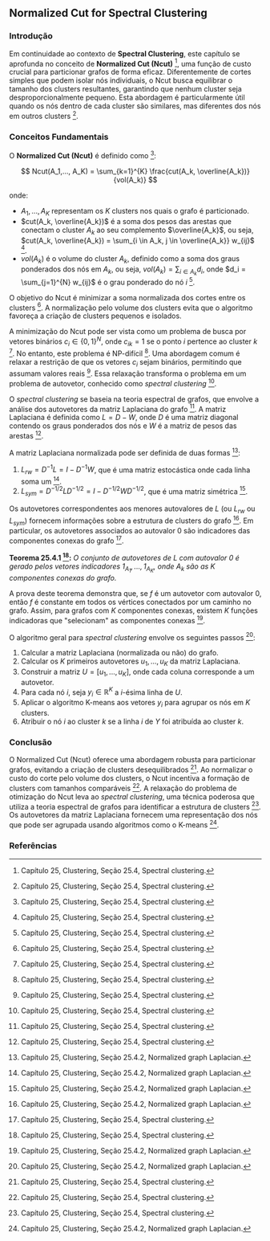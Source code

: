 ## Normalized Cut for Spectral Clustering

### Introdução
Em continuidade ao contexto de **Spectral Clustering**, este capítulo se aprofunda no conceito de **Normalized Cut (Ncut)** [^891], uma função de custo crucial para particionar grafos de forma eficaz. Diferentemente de cortes simples que podem isolar nós individuais, o Ncut busca equilibrar o tamanho dos clusters resultantes, garantindo que nenhum cluster seja desproporcionalmente pequeno. Esta abordagem é particularmente útil quando os nós dentro de cada cluster são similares, mas diferentes dos nós em outros clusters [^891].

### Conceitos Fundamentais

O **Normalized Cut (Ncut)** é definido como [^891]:

$$
Ncut(A_1,..., A_K) = \sum_{k=1}^{K} \frac{cut(A_k, \overline{A_k})}{vol(A_k)}
$$

onde:

*   $A_1, ..., A_K$ representam os $K$ clusters nos quais o grafo é particionado.
*   $cut(A_k, \overline{A_k})$ é a soma dos pesos das arestas que conectam o cluster $A_k$ ao seu complemento $\overline{A_k}$, ou seja, $cut(A_k, \overline{A_k}) = \sum_{i \in A_k, j \in \overline{A_k}} w_{ij}$ [^891].
*   $vol(A_k)$ é o volume do cluster $A_k$, definido como a soma dos graus ponderados dos nós em $A_k$, ou seja, $vol(A_k) = \sum_{i \in A_k} d_i$, onde $d_i = \sum_{j=1}^{N} w_{ij}$ é o grau ponderado do nó $i$ [^891].

O objetivo do Ncut é minimizar a soma normalizada dos cortes entre os clusters [^891]. A normalização pelo volume dos clusters evita que o algoritmo favoreça a criação de clusters pequenos e isolados.

A minimização do Ncut pode ser vista como um problema de busca por vetores binários $c_i \in \{0, 1\}^N$, onde $c_{ik} = 1$ se o ponto $i$ pertence ao cluster $k$ [^891]. No entanto, este problema é NP-difícil [^891]. Uma abordagem comum é relaxar a restrição de que os vetores $c_i$ sejam binários, permitindo que assumam valores reais [^891]. Essa relaxação transforma o problema em um problema de autovetor, conhecido como *spectral clustering* [^891].

O *spectral clustering* se baseia na teoria espectral de grafos, que envolve a análise dos autovetores da matriz Laplaciana do grafo [^891]. A matriz Laplaciana é definida como $L = D - W$, onde $D$ é uma matriz diagonal contendo os graus ponderados dos nós e $W$ é a matriz de pesos das arestas [^891].

A matriz Laplaciana normalizada pode ser definida de duas formas [^892]:

1.  $L_{rw} = D^{-1}L = I - D^{-1}W$, que é uma matriz estocástica onde cada linha soma um [^892].
2.  $L_{sym} = D^{-1/2}LD^{-1/2} = I - D^{-1/2}WD^{-1/2}$, que é uma matriz simétrica [^892].

Os autovetores correspondentes aos menores autovalores de $L$ (ou $L_{rw}$ ou $L_{sym}$) fornecem informações sobre a estrutura de clusters do grafo [^892]. Em particular, os autovetores associados ao autovalor 0 são indicadores das componentes conexas do grafo [^891].

**Teorema 25.4.1 [^891]:** *O conjunto de autovetores de $L$ com autovalor 0 é gerado pelos vetores indicadores $1_{A_1}, ..., 1_{A_K}$, onde $A_k$ são as $K$ componentes conexas do grafo.*

A prova deste teorema demonstra que, se $f$ é um autovetor com autovalor 0, então $f$ é constante em todos os vértices conectados por um caminho no grafo. Assim, para grafos com $K$ componentes conexas, existem $K$ funções indicadoras que "selecionam" as componentes conexas [^892].

O algoritmo geral para *spectral clustering* envolve os seguintes passos [^892]:

1.  Calcular a matriz Laplaciana (normalizada ou não) do grafo.
2.  Calcular os $K$ primeiros autovetores $u_1, ..., u_K$ da matriz Laplaciana.
3.  Construir a matriz $U = [u_1, ..., u_K]$, onde cada coluna corresponde a um autovetor.
4.  Para cada nó $i$, seja $y_i \in \mathbb{R}^K$ a $i$-ésima linha de $U$.
5.  Aplicar o algoritmo K-means aos vetores $y_i$ para agrupar os nós em $K$ clusters.
6.  Atribuir o nó $i$ ao cluster $k$ se a linha $i$ de $Y$ foi atribuída ao cluster $k$.

### Conclusão

O Normalized Cut (Ncut) oferece uma abordagem robusta para particionar grafos, evitando a criação de clusters desequilibrados [^891]. Ao normalizar o custo do corte pelo volume dos clusters, o Ncut incentiva a formação de clusters com tamanhos comparáveis [^891]. A relaxação do problema de otimização do Ncut leva ao *spectral clustering*, uma técnica poderosa que utiliza a teoria espectral de grafos para identificar a estrutura de clusters [^891]. Os autovetores da matriz Laplaciana fornecem uma representação dos nós que pode ser agrupada usando algoritmos como o K-means [^892].

### Referências

[^891]: Capítulo 25, Clustering, Seção 25.4, Spectral clustering.
[^892]: Capítulo 25, Clustering, Seção 25.4.2, Normalized graph Laplacian.

<!-- END -->